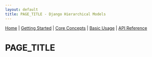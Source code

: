 ```yaml
---
layout: default
title: PAGE_TITLE - Django Hierarchical Models
---
```


[Home](index.html) | 
[Getting Started](getting-started.html) | 
[Core Concepts](core-concepts.html) | 
[Basic Usage](basic-usage.html) | 
[API Reference](api-reference.html)

# PAGE_TITLE 